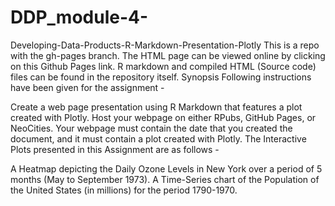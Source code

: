 # DDP_module-4-
Developing-Data-Products-R-Markdown-Presentation-Plotly
This is a repo with the gh-pages branch. The HTML page can be viewed online by clicking on this Github Pages link.
R markdown and compiled HTML (Source code) files can be found in the repository itself.
Synopsis
Following instructions have been given for the assignment -

Create a web page presentation using R Markdown that features a plot created with Plotly.
Host your webpage on either RPubs, GitHub Pages, or NeoCities.
Your webpage must contain the date that you created the document, and it must contain a plot created with Plotly.
The Interactive Plots presented in this Assignment are as follows -

A Heatmap depicting the Daily Ozone Levels in New York over a period of 5 months (May to September 1973).
A Time-Series chart of the Population of the United States (in millions) for the period 1790-1970.
